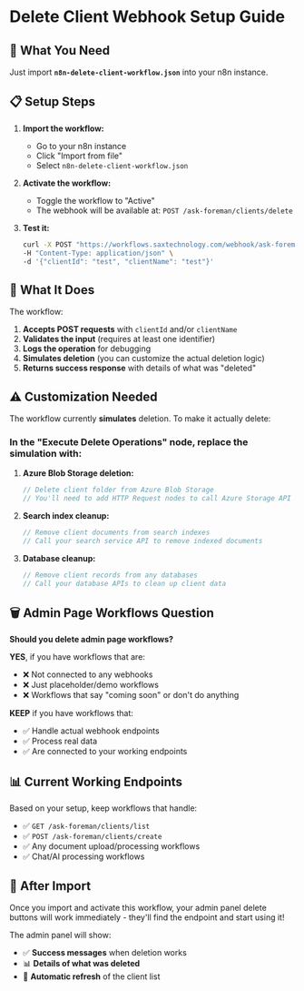 # Delete Client Webhook Setup Guide

## 🎯 What You Need

Just import **`n8n-delete-client-workflow.json`** into your n8n instance.

## 📋 Setup Steps

1. **Import the workflow:**
   - Go to your n8n instance
   - Click "Import from file" 
   - Select `n8n-delete-client-workflow.json`

2. **Activate the workflow:**
   - Toggle the workflow to "Active"
   - The webhook will be available at: `POST /ask-foreman/clients/delete`

3. **Test it:**
   ```bash
   curl -X POST "https://workflows.saxtechnology.com/webhook/ask-foreman/clients/delete" \
   -H "Content-Type: application/json" \
   -d '{"clientId": "test", "clientName": "test"}'
   ```

## 🔧 What It Does

The workflow:
1. **Accepts POST requests** with `clientId` and/or `clientName`
2. **Validates the input** (requires at least one identifier)
3. **Logs the operation** for debugging
4. **Simulates deletion** (you can customize the actual deletion logic)
5. **Returns success response** with details of what was "deleted"

## ⚠️ Customization Needed

The workflow currently **simulates** deletion. To make it actually delete:

### In the "Execute Delete Operations" node, replace the simulation with:

1. **Azure Blob Storage deletion:**
   ```javascript
   // Delete client folder from Azure Blob Storage
   // You'll need to add HTTP Request nodes to call Azure Storage API
   ```

2. **Search index cleanup:**
   ```javascript
   // Remove client documents from search indexes
   // Call your search service API to remove indexed documents
   ```

3. **Database cleanup:**
   ```javascript
   // Remove client records from any databases
   // Call your database APIs to clean up client data
   ```

## 🗑️ Admin Page Workflows Question

**Should you delete admin page workflows?**

**YES**, if you have workflows that are:
- ❌ Not connected to any webhooks
- ❌ Just placeholder/demo workflows  
- ❌ Workflows that say "coming soon" or don't do anything

**KEEP** if you have workflows that:
- ✅ Handle actual webhook endpoints
- ✅ Process real data
- ✅ Are connected to your working endpoints

## 📊 Current Working Endpoints

Based on your setup, keep workflows that handle:
- ✅ `GET /ask-foreman/clients/list` 
- ✅ `POST /ask-foreman/clients/create`
- ✅ Any document upload/processing workflows
- ✅ Chat/AI processing workflows

## 🚀 After Import

Once you import and activate this workflow, your admin panel delete buttons will work immediately - they'll find the endpoint and start using it!

The admin panel will show:
- ✅ **Success messages** when deletion works
- 📊 **Details of what was deleted**
- 🔄 **Automatic refresh** of the client list
